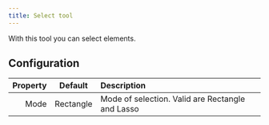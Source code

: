 ```yaml
---
title: Select tool
---
```


With this tool you can select elements.

## Configuration

| Property |  Default  | Description                                                      |
| -------: | :-------: | :--------------------------------------------------------------- |
|     Mode | Rectangle | Mode of selection. Valid are Rectangle and Lasso |
